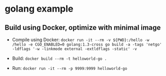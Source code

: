 golang example
==============

## Build using Docker, optimize with minimal image
* Compile using Docker:
`docker run -it --rm -v ${PWD}:/hello -w /hello -e CGO_ENABLED=0 golang:1.3-cross go build -a -tags 'netgo' -ldflags '-w -linkmode external -extldflags -static' -v`

* Build:
`docker build --rm -t helloworld-go .`

* Run:
`docker run -it --rm -p 9999:9999 helloworld-go`
